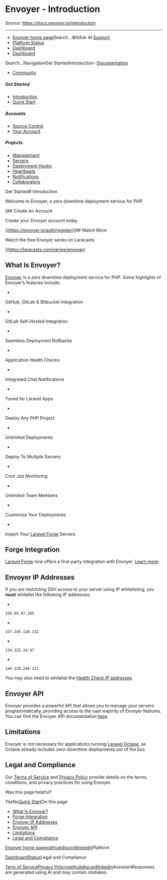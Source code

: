 # Envoyer - Introduction

*Source: https://docs.envoyer.io/introduction*

---

- [Envoyer home page](https://envoyer.io)Search...⌘KAsk AI
[Support](/cdn-cgi/l/email-protection#24414a524b5d415664484556455241480a474b49)
- [Platform Status](https://status.laravel.com/)
- [Dashboard](https://envoyer.io)
- [Dashboard](https://envoyer.io)

Search...NavigationGet StartedIntroduction- [Documentation](/introduction)
- [Community](https://discord.com/invite/laravel)
##### Get Started

- [Introduction](/introduction)
- [Quick Start](/quick-start)

##### Accounts

- [Source Control](/accounts/source-control)
- [Your Account](/accounts/your-account)

##### Projects

- [Management](/projects/management)
- [Servers](/projects/servers)
- [Deployment Hooks](/projects/deployment-hooks)
- [Heartbeats](/projects/heartbeats)
- [Notifications](/projects/notifications)
- [Collaborators](/projects/collaborators)

Get Started# Introduction

Welcome to Envoyer, a zero downtime deployment service for PHP.

[## Create An Account

Create your Envoyer account today

](https://envoyer.io/auth/register)[## Watch More

Watch the free Envoyer series on Laracasts

](https://laracasts.com/series/envoyer)
## [​](#what-is-envoyer%3F)What Is Envoyer?

[Envoyer](https://envoyer.io) is a zero downtime deployment service for PHP. Some highlights of Envoyer’s features include:

- 
GitHub, GitLab & Bitbucket Integration

- 
GitLab Self-Hosted Integration

- 
Seamless Deployment Rollbacks

- 
Application Health Checks

- 
Integrated Chat Notifications

- 
Tuned for Laravel Apps

- 
Deploy Any PHP Project

- 
Unlimited Deployments

- 
Deploy To Multiple Servers

- 
Cron Job Monitoring

- 
Unlimited Team Members

- 
Customize Your Deployments

- 
Import Your [Laravel Forge](https://forge.laravel.com) Servers

## [​](#forge-integration)Forge Integration

[Laravel Forge](https://forge.laravel.com) now offers a first-party integration with Envoyer. [Learn more](https://blog.laravel.com/forge-zero-downtime-deployments).

## [​](#envoyer-ip-addresses)Envoyer IP Addresses

If you are restricting SSH access to your server using IP whitelisting, you **must** whitelist the following IP addresses:

- 
`159.65.47.205`

- 
`157.245.120.132`

- 
`134.122.14.47`

- 
`144.126.248.121`

You may also need to whitelist the [Health Check IP addresses](/projects/management#health-check-ip-addresses).

## [​](#envoyer-api)Envoyer API

Envoyer provides a powerful API that allows you to manage your servers programmatically, providing access to the vast majority of Envoyer features. You can find the Envoyer API documentation [here](https://envoyer.io/api-documentation).

## [​](#limitations)Limitations

Envoyer is not necessary for applications running [Laravel Octane](https://github.com/laravel/octane), as Octane already includes zero-downtime deployments out of the box.

## [​](#legal-and-compliance)Legal and Compliance

Our [Terms of Service](https://envoyer.io/terms) and [Privacy Policy](https://envoyer.io/privacy) provide details on the terms, conditions, and privacy practices for using Envoyer.

Was this page helpful?

YesNo[Quick Start](/quick-start)On this page
- [What Is Envoyer?](#what-is-envoyer%3F)
- [Forge Integration](#forge-integration)
- [Envoyer IP Addresses](#envoyer-ip-addresses)
- [Envoyer API](#envoyer-api)
- [Limitations](#limitations)
- [Legal and Compliance](#legal-and-compliance)

[Envoyer home page](https://envoyer.io)[x](https://x.com/laravelphp)[github](https://github.com/laravel)[discord](https://discord.com/invite/laravel)[linkedin](https://linkedin.com/company/laravel)Platform

[Dashboard](https://envoyer.io/)[Status](https://status.laravel.com/)Legal and Compliance

[Term of Service](https://envoyer.io/terms)[Privacy Policy](https://envoyer.io/privacy)[x](https://x.com/laravelphp)[github](https://github.com/laravel)[discord](https://discord.com/invite/laravel)[linkedin](https://linkedin.com/company/laravel)AssistantResponses are generated using AI and may contain mistakes.
